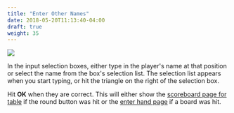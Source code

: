 ```yaml
---
title: "Enter Other Names"
date: 2018-05-20T11:13:40-04:00
draft: true
weight: 35
---
```


<div class="withBorder">

<img src="../../images/gen/TableEnterNamesOthers.png" />

</div>

In the input selection boxes, either type in the player's name at that position or select the name from the box's selection list.  The selection list appears when you start typing, or hit the triangle on the right of the selection box.

Hit **OK** when they are correct.  This will either show the [scoreboard page for table](../scoreboardfromtable/) if the round button was hit or the [enter hand page](../enterhand/) if a board was hit.